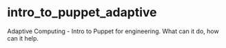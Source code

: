 intro_to_puppet_adaptive
========================

Adaptive Computing - Intro to Puppet for engineering. What can it do, how can it help.
